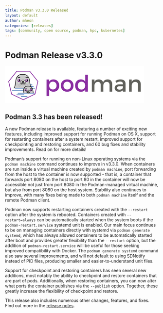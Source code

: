 ```yaml
---
title: Podman v3.3.0 Released
layout: default
author: mheon
categories: [releases]
tags: [community, open source, podman, hpc, kubernetes]
---
```


# Podman Release v3.3.0

![podman logo](../static/vectors/raw/podman.svg)

## Podman 3.3 has been released!

A new Podman release is available, featuring a number of exciting new features, including improved support for running Podman on OS X, support for restarting containers after a system restart, improved support for checkpointing and restoring containers, and 60 bug fixes and stability improvements. Read on for more details!

<!--readmore-->

Podman’s support for running on non-Linux operating systems via the `podman machine` command continues to improve in v3.3.0. When containers are run inside a virtual machine created by `podman machine`, port forwarding from the host to the container is now supported - that is, a container that forwards port 8080 on the host to port 80 in the container will now be accessible not just from port 8080 in the Podman-managed virtual machine, but also from port 8080 on the host system. Stability also continues to improve, with many fixes being made to both `podman machine` itself and the remote Podman client.

Podman now supports restarting containers created with the `--restart` option after the system is rebooted. Containers created with `--restart=always` can be automatically started when the system boots if the `podman-restart.service` systemd unit is enabled. Our main focus continues to be on managing containers directly with systemd via `podman generate systemd`, which has always allowed containers to be automatically started after boot and provides greater flexibility than the `--restart` option, but the addition of `podman-restart.service` will be useful for those seeking improved compatibility with Docker. The `podman generate systemd` command also saw several improvements, and will not default to using SDNotify instead of PID files, producing smaller and easier-to-understand unit files.

Support for checkpoint and restoring containers has seen several new additions, most notably the ability to checkpoint and restore containers that are part of pods. Additionally, when restoring containers, you can now alter what ports the container publishes via the `--publish` option. Together, these greatly increase the flexibility of checkpoint and restore.

This release also includes numerous other changes, features, and fixes. Find out more in the [release notes](https://github.com/containers/podman/releases/tag/v3.3.0).
